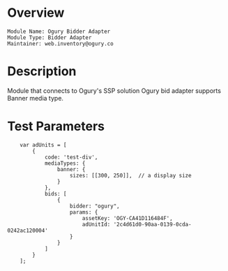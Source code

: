 # Overview

```
Module Name: Ogury Bidder Adapter
Module Type: Bidder Adapter
Maintainer: web.inventory@ogury.co
```

# Description

Module that connects to Ogury's SSP solution
Ogury bid adapter supports Banner media type.

# Test Parameters
```
    var adUnits = [
        {
            code: 'test-div',
            mediaTypes: {
                banner: {
                    sizes: [[300, 250]],  // a display size
                }
            },
            bids: [
                {
                    bidder: "ogury",
                    params: {
                        assetKey: 'OGY-CA41D116484F',
                        adUnitId: '2c4d61d0-90aa-0139-0cda-0242ac120004'
                    }
                }
            ]
        }
    ];
```
